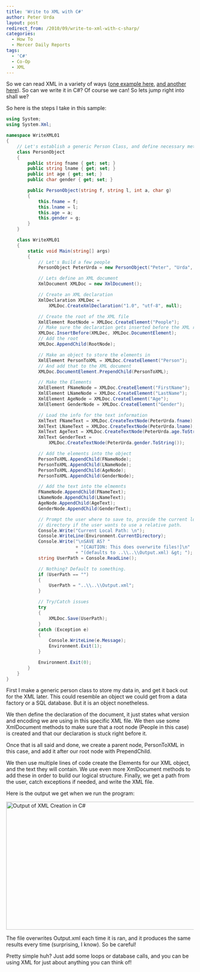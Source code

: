 ```yaml
---
title: 'Write to XML with C#'
author: Peter Urda
layout: post
redirect_from: /2010/09/write-to-xml-with-c-sharp/
categories:
  - How To
  - Mercer Daily Reports
tags:
  - 'C#'
  - Co-Op
  - XML
---
```

So we can read XML in a variety of ways ([one example here][1], [and another here][2]). So can we write it in C#? Of course we can! So lets jump right into shall we?

So here is the steps I take in this sample:

```csharp
using System;
using System.Xml;

namespace WriteXML01
{
    // Let's establish a generic Person Class, and define necessary methods
    class PersonObject
    {
        public string fname { get; set; }
        public string lname { get; set; }
        public int age { get; set; }
        public char gender { get; set; }

        public PersonObject(string f, string l, int a, char g)
        {
            this.fname = f;
            this.lname = l;
            this.age = a;
            this.gender = g;
        }
    }

    class WriteXML01
    {
        static void Main(string[] args)
        {
            // Let's Build a few people
            PersonObject PeterUrda = new PersonObject("Peter", "Urda", 21, 'M');

            // Lets define an XML document
            XmlDocument XMLDoc = new XmlDocument();

            // Create an XML declaration
            XmlDeclaration XMLDec =
                XMLDoc.CreateXmlDeclaration("1.0", "utf-8", null);

            // Create the root of the XML file
            XmlElement RootNode = XMLDoc.CreateElement("People");
            // Make sure the declaration gets inserted before the XML root
            XMLDoc.InsertBefore(XMLDec, XMLDoc.DocumentElement);
            // Add the root
            XMLDoc.AppendChild(RootNode);

            // Make an object to store the elements in
            XmlElement PersonToXML = XMLDoc.CreateElement("Person");
            // And add that to the XML document
            XMLDoc.DocumentElement.PrependChild(PersonToXML);

            // Make the Elements
            XmlElement FNameNode = XMLDoc.CreateElement("FirstName");
            XmlElement LNameNode = XMLDoc.CreateElement("LastName");
            XmlElement AgeNode = XMLDoc.CreateElement("Age");
            XmlElement GenderNode = XMLDoc.CreateElement("Gender");

            // Load the info for the text information
            XmlText FNameText = XMLDoc.CreateTextNode(PeterUrda.fname);
            XmlText LNameText = XMLDoc.CreateTextNode(PeterUrda.lname);
            XmlText AgeText = XMLDoc.CreateTextNode(PeterUrda.age.ToString());
            XmlText GenderText =
                XMLDoc.CreateTextNode(PeterUrda.gender.ToString());

            // Add the elements into the object
            PersonToXML.AppendChild(FNameNode);
            PersonToXML.AppendChild(LNameNode);
            PersonToXML.AppendChild(AgeNode);
            PersonToXML.AppendChild(GenderNode);

            // Add the text into the elmemnts
            FNameNode.AppendChild(FNameText);
            LNameNode.AppendChild(LNameText);
            AgeNode.AppendChild(AgeText);
            GenderNode.AppendChild(GenderText);

            // Prompt the user where to save to, provide the current local
            // directory if the user wants to use a relative path.
            Console.Write("Current Local Path: \n");
            Console.WriteLine(Environment.CurrentDirectory);
            Console.Write("\nSAVE AS? "
                          + "[CAUTION: This does overwrite files!]\n"
                          + "(defaults to ..\\..\\Output.xml) &gt; ");
            string UserPath = Console.ReadLine();

            // Nothing? Default to something.
            if (UserPath == "")
            {
                UserPath = "..\\..\\Output.xml";
            }

            // Try/Catch issues
            try
            {
                XMLDoc.Save(UserPath);
            }
            catch (Exception e)
            {
                Console.WriteLine(e.Message);
                Environment.Exit(1);
            }

            Environment.Exit(0);
        }
    }
}
```

First I make a generic person class to store my data in, and get it back out for the XML later. This could resemble an object we could get from a data factory or a SQL database. But it is an object nonetheless.

We then define the declaration of the document, it just states what version and encoding we are using in this specific XML file. We then use some XmlDocument methods to make sure that a root node (People in this case) is created and that our declaration is stuck right before it.

Once that is all said and done, we create a parent node, PersonToXML in this case, and add it after our root node with PrependChild.

We then use multiple lines of code create the Elements for our XML object, and the text they will contain. We use even more XmlDocument methods to add these in order to build our logical structure. Finally, we get a path from the user, catch exceptions if needed, and write the XML file.

Here is the output we get when we run the program:

<img src="http://www.peter-urda.com/wp/wp-content/uploads/2010/09/RunningProgram.png" alt="Output of XML Creation in C#" title="Output of XML Creation in C#" width="679" height="344" class="aligncenter size-full wp-image-642" />

The file overwrites Output.xml each time it is ran, and it produces the same results every time (surprising, I know). So be careful!

Pretty simple huh? Just add some loops or database calls, and you can be using XML for just about anything you can think of!

 [1]: http://www.peter-urda.com/2010/08/extracting-information-from-xml-with-csharp
 [2]: http://www.peter-urda.com/2010/08/using-linq-to-extract-information-from-xml-in-csharp
